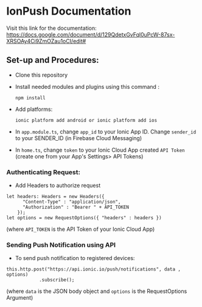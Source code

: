 # IonPush Documentation

Visit this link for the documentation:
https://docs.google.com/document/d/129QdetxGvFql0uPcW-87sx-XRSOAy4Ci9ZmOZau1oCI/edit#

## Set-up and Procedures:
- Clone this repository
- Install needed modules and plugins using this command : 

  `npm install`
- Add platforms:

   `ionic platform add android or ionic platform add ios`
- In `app.module.ts`, change `app_id` to your Ionic App ID. Change `sender_id` to your SENDER_ID (in Firebase Cloud Messaging)
- In `home.ts`, change `token` to your Ionic Cloud App created `API Token` (create one from your App's Settings> API Tokens)  

### Authenticating Request:
- Add Headers to  authorize request

```node
let headers: Headers = new Headers({ 
      "Content-Type" : "application/json", 
      "Authorization" : "Bearer " + API_TOKEN
    });
let options = new RequestOptions({ "headers" : headers })
```
(where `API_TOKEN` is the API Token of your Ionic Cloud App)

### Sending Push Notification using API
- To send push notification to registered devices:
```node
this.http.post("https://api.ionic.io/push/notifications", data , options)
            .subscribe();
```
(where `data` is the JSON body object and `options` is the RequestOptions Argument)
